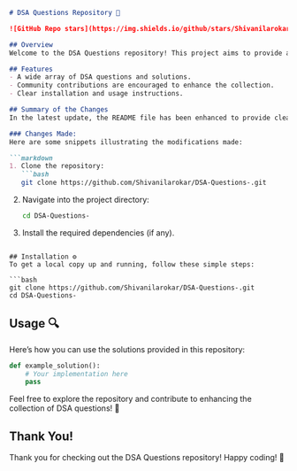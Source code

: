 ```markdown
# DSA Questions Repository 🚀

![GitHub Repo stars](https://img.shields.io/github/stars/Shivanilarokar/DSA-Questions-?style=social) ![GitHub forks](https://img.shields.io/github/forks/Shivanilarokar/DSA-Questions-?style=social) ![GitHub issues](https://img.shields.io/github/issues/Shivanilarokar/DSA-Questions-)

## Overview
Welcome to the DSA Questions repository! This project aims to provide a comprehensive collection of Data Structures and Algorithms (DSA) questions along with their solutions. Whether you're preparing for interviews or enhancing your programming skills, this repository is a valuable resource.

## Features
- A wide array of DSA questions and solutions.
- Community contributions are encouraged to enhance the collection.
- Clear installation and usage instructions.

## Summary of the Changes
In the latest update, the README file has been enhanced to provide clearer information regarding installation, usage, and community contributions. 

### Changes Made:
Here are some snippets illustrating the modifications made:

```markdown
1. Clone the repository:
   ```bash
   git clone https://github.com/Shivanilarokar/DSA-Questions-.git
   ```
2. Navigate into the project directory:
   ```bash
   cd DSA-Questions-
   ```
3. Install the required dependencies (if any).
```

## Installation ⚙️
To get a local copy up and running, follow these simple steps:

```bash
git clone https://github.com/Shivanilarokar/DSA-Questions-.git
cd DSA-Questions-
```

## Usage 🔍
Here’s how you can use the solutions provided in this repository:

```python
def example_solution():
    # Your implementation here
    pass
```

Feel free to explore the repository and contribute to enhancing the collection of DSA questions! 🚀

## Thank You!
Thank you for checking out the DSA Questions repository! Happy coding! 🎉
```